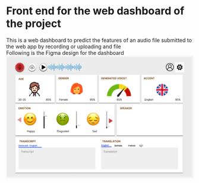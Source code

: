# Front end for the web dashboard of the project
This is a web dashboard to predict the features of an audio file submitted to the web app by recording or uploading and file <br>
Following is the Figma design for the dashboard <br>
![design](/image.png)
